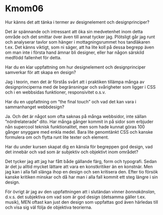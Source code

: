 Kmom06
===============================

Hur känns det att tänka i termer av designelement och designprinciper?

Det är spännande och intressant att öka sin medvetenhet inom detta område och det smittar över även till annat tycker jag. Plötsligt går jag runt och analyserar tavlor som hänger i mottagningsrummet hos tandläkaren t.ex. Det känns viktigt, som ni säger, att ha lite koll på dessa begrepp även om man inte i första hand ämnar bli designer, eller har någon särskild medfödd fallenhet för detta.

Har du en klar uppfattning om hur designelement och designprinciper samverkar för att skapa en design?

Jag i teorin, men det är förstås svårt att i praktiken tillämpa många av designprinciperna med de begränsningar och svårigheter som ligger i CSS och i en webbsidas funktioner, responsivitet o.s.v.

Har du en uppfattning om “the final touch” och vad det kan vara i sammanhanget webbdesign?

Ja. Och det är något som ofta saknas på många webbsidor, inte sällan ”nördrelaterade” dito. Har många gånger kommit in på sidor som erbjuder nån supercool teknisk funktionalitet, men som hade kunnat göras 100 gånger snyggare med enkla medel. Bara lite genomtänkt CSS och kanske formulera om och flytta runt lite texter och element.

Har du under kursen skapat dig en känsla för begreppen god design, vad det innebär och vad som är subjektiv och objektivt inom området?

Det tycker jag att jag har fått både gällande färg, form och typografi. Sedan är det ju alltid mycket lättare att vara en konstkritiker än en konstnär. Men jag kan i alla fall slänga ihop en design och sen kritisera den. Efter tio försök kanske kritiken minskar och då har man i alla fall kommit ett steg längre i sin design.

För övrigt är jag av den uppfattningen att i slutändan vinner *bonnakänslan*, d.v.s. det subjektiva om vad som är god design (detsamma gäller t.ex. musik), MEN oftast kan just den  design som uppfattas god även härledas till och visa sig väl följa de objektiva teorierna.
